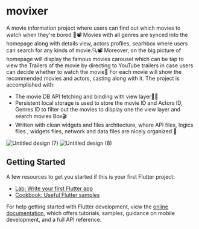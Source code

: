 # movixer

A movie information project where users can find out which movies to watch when they're bored 🤷📽️
Movies with all genres are synced into the homepage along with details view, actors profiles, searhbox where users can search for any kinds of movie.🔍📽️
Moreover, on the big picture of homepage will display the famous movies carousel which can be tap to view the Trailers of the movie by directing to YouTube trailers in case users can decide whether to watch the movie💯 For each movie will show the recommended movies and actors, casting along with it.
The project is accomplished with: 
 - The movie DB API fetching and binding with view layer🧑‍💻
 - Persistent local storage is used to store the movie ID and Actors ID, Genres ID to filter out the movies to display one the view layer and search movies Box🎬
 - Written with clean widgets and files architecture, where API files, logics files , widgets files, network and data files are nicely organized 🎯

![Untitled design (7)](https://github.com/LyNNxMooon/Movixer/assets/112456534/76c8dcca-73c4-48b3-8b47-cc821cd5c2da)
![Untitled design (8)](https://github.com/LyNNxMooon/Movixer/assets/112456534/d6f8b77f-9ffd-45b4-9a8c-360347a723c5)

## Getting Started

A few resources to get you started if this is your first Flutter project:

- [Lab: Write your first Flutter app](https://docs.flutter.dev/get-started/codelab)
- [Cookbook: Useful Flutter samples](https://docs.flutter.dev/cookbook)

For help getting started with Flutter development, view the
[online documentation](https://docs.flutter.dev/), which offers tutorials,
samples, guidance on mobile development, and a full API reference.
